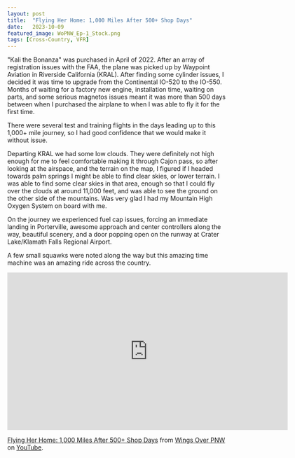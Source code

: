 ```yaml
---
layout: post
title:  "Flying Her Home: 1,000 Miles After 500+ Shop Days"
date:   2023-10-09
featured_image: WoPNW_Ep-1_Stock.png
tags: [Cross-Country, VFR]
---
```


"Kali the Bonanza" was purchased in April of 2022. After an array of registration issues with the FAA, the plane was picked up by Waypoint Aviation in Riverside California (KRAL). After finding some cylinder issues, I decided it was time to upgrade from the Continental IO-520 to the IO-550. Months of waiting for a factory new engine, installation time, waiting on parts, and some serious magnetos issues meant it was more than 500 days between when I purchased the airplane to when I was able to fly it for the first time. 

There were several test and training flights in the days leading up to this 1,000+ mile journey, so I had good confidence that we would make it without issue.

Departing KRAL we had some low clouds. They were definitely not high enough for me to feel comfortable making it through Cajon pass, so after looking at the airspace, and the terrain on the map, I figured if I headed towards palm springs I might be able to find clear skies, or lower terrain. I was able to find some clear skies in that area,  enough so that I could fly over the clouds at around 11,000 feet, and was able to see the ground on the other side of the mountains. Was very glad I had my Mountain High Oxygen System on board with me.

On the journey we experienced fuel cap issues, forcing an immediate landing in Porterville, awesome approach and center controllers along the way, beautiful scenery, and a door popping open on the runway at Crater Lake/Klamath Falls Regional Airport.

A few small squawks were noted along the way but this amazing time machine was an amazing ride across the country.

<!--more-->

<iframe src="https://www.youtube.com/embed/ynwzsGeQXPw?si=Ts-4qh79_iLyfsP0" width="640" height="360" frameborder="0" webkitallowfullscreen mozallowfullscreen allowfullscreen></iframe>
<p><a href="https://youtu.be/ynwzsGeQXPw?si=z2XSx-54mO0gZpre">Flying Her Home: 1,000 Miles After 500+ Shop Days</a> from <a href="https://www.youtube.com/@wingsoverpnw">Wings Over PNW</a> on <a href="https://youtube.com">YouTube</a>.</p>
